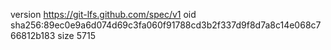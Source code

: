 version https://git-lfs.github.com/spec/v1
oid sha256:89ec0e9a6d074d69c3fa060f91788cd3b2f337d9f8d7a8c14e068c766812b183
size 5715
